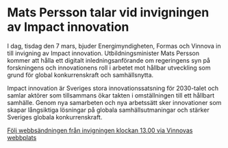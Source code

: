 # Mats Persson talar vid invigningen av Impact innovation

I dag, tisdag den 7 mars, bjuder Energimyndigheten, Formas och Vinnova in till invigning av Impact innovation. Utbildningsminister Mats Persson kommer att hålla ett digitalt inledningsanförande om regeringens syn på forskningens och innovationens roll i arbetet mot hållbar utveckling som grund för global konkurrenskraft och samhällsnytta.

Impact innovation är Sveriges stora innovationssatsning för 2030-talet och samlar aktörer som tillsammans ökar takten i omställningen till ett hållbart samhälle. Genom nya samarbeten och nya arbetssätt sker innovationer som skapar långsiktiga lösningar på globala samhällsutmaningar och stärker Sveriges globala konkurrenskraft.

[Följ webbsändningen från invigningen klockan 13.00 via Vinnovas webbplats](https://www.vinnova.se/kalenderhandelser/2023/03/invigning-av-kraftsamlingen-impact-innovation/)
